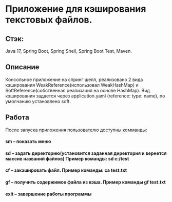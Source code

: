 # Приложение для кэширования текстовых файлов.
## Стэк:
Java 17, Spring Boot, Spring Shell, Spring Boot Test, Maven.

## Описание
Консольное приложение на спринг шелл, реализовано 2 вида кэширования WeakReference(использовал WeakHashMap) и SoftReference(собственная реализация на основе HashMap).
Вид кэширования задается через application.yaml (reference: type: name), по умолчанию установлено soft.

## Работа
После запуска приложения пользователю доступны комманды:
#### sm – показать меню
####  sd <directory> – задать директорию(установится заданная директория и вернется массив названий файлов) Пример команды: sd c:/test
####  cf <file name> – закэшировать файл. Пример команды: са test.txt
####  gf <file name> – получить содержимое файла из кэша. Пример команды gf test.txt
####  exit – завершение работы программы
